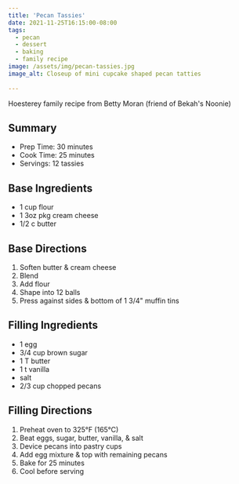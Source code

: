 ```yaml
---
title: 'Pecan Tassies'
date: 2021-11-25T16:15:00-08:00
tags:
  - pecan
  - dessert
  - baking
  - family recipe
image: /assets/img/pecan-tassies.jpg
image_alt: Closeup of mini cupcake shaped pecan tatties
  
---
```


Hoesterey family recipe from Betty Moran (friend of Bekah's Noonie)

## Summary

- Prep Time: 30 minutes
- Cook Time: 25 minutes
- Servings: 12 tassies

## Base Ingredients

- 1 cup flour
- 1 3oz pkg cream cheese
- 1/2 c butter

## Base Directions

1. Soften butter & cream cheese
1. Blend
1. Add flour
1. Shape into 12 balls
1. Press against sides & bottom of 1 3/4" muffin tins

## Filling Ingredients

- 1 egg
- 3/4 cup brown sugar
- 1 T butter
- 1 t vanilla
- salt
- 2/3 cup chopped pecans

## Filling Directions

1. Preheat oven to 325°F (165°C)
1. Beat eggs, sugar, butter, vanilla, & salt
1. Device pecans into pastry cups
1. Add egg mixture & top with remaining pecans
1. Bake for 25 minutes
1. Cool before serving
